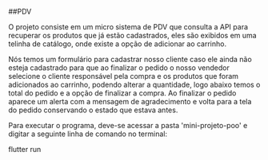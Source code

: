 ##PDV

O projeto consiste em um micro sistema de PDV que consulta a API para recuperar os produtos que já estão cadastrados, eles são exibidos em uma telinha de catálogo, onde existe a opção de adicionar ao carrinho. 

Nós temos um formulário para cadastrar nosso cliente caso ele ainda não esteja cadastrado para que ao finalizar o pedido o nosso vendedor selecione o cliente responsável pela compra e os produtos que foram adicionados ao carrinho, podendo alterar a quantidade, logo abaixo temos o total do pedido e a opção de finalizar a compra. Ao finalizar o pedido aparece um alerta com a mensagem de agradecimento e volta para a tela do pedido conservando o estado que estava antes.

Para executar o programa, deve-se acessar a pasta 'mini-projeto-poo' e digitar a seguinte linha de comando no terminal:

flutter run